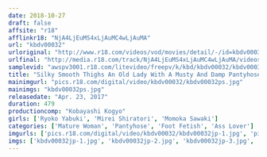 ```yaml
---
date: 2018-10-27
draft: false
affsite: "r18"
afflinkr18: "NjA4LjEuMS4xLjAuMC4wLjAuMA"
url: "kbdv00032"
urloriginal: "http://www.r18.com/videos/vod/movies/detail/-/id=kbdv00032"
urlfinal: "http://media.r18.com/track/NjA4LjEuMS4xLjAuMC4wLjAuMA/videos/vod/movies/detail/-/id=kbdv00032"
samplevid: "awspv3001.r18.com/litevideo/freepv/k/kbd/kbdv00032/kbdv00032_dmb_w.mp4"
title: "Silky Smooth Thighs An Old Lady With A Musty And Damp Pantyhose Covered Pussy 30 Ladies/8 Hours"
mainimgurl: "pics.r18.com/digital/video/kbdv00032/kbdv00032ps.jpg"
mainimgs: "kbdv00032ps.jpg"
releasedate: "Apr. 23, 2017"
duration: 479
productioncomp: "Kobayashi Kogyo"
girls: ['Ryoko Yabuki', 'Mirei Shiratori', 'Momoka Sawaki']
categories: ['Mature Woman', 'Pantyhose', 'Foot Fetish', 'Ass Lover']
imgurls: ['pics.r18.com/digital/video/kbdv00032/kbdv00032jp-1.jpg', 'pics.r18.com/digital/video/kbdv00032/kbdv00032jp-2.jpg', 'pics.r18.com/digital/video/kbdv00032/kbdv00032jp-3.jpg', 'pics.r18.com/digital/video/kbdv00032/kbdv00032jp-4.jpg', 'pics.r18.com/digital/video/kbdv00032/kbdv00032jp-5.jpg', 'pics.r18.com/digital/video/kbdv00032/kbdv00032jp-6.jpg', 'pics.r18.com/digital/video/kbdv00032/kbdv00032jp-7.jpg', 'pics.r18.com/digital/video/kbdv00032/kbdv00032jp-8.jpg', 'pics.r18.com/digital/video/kbdv00032/kbdv00032jp-9.jpg', 'pics.r18.com/digital/video/kbdv00032/kbdv00032jp-10.jpg', 'pics.r18.com/digital/video/kbdv00032/kbdv00032jp-11.jpg', 'pics.r18.com/digital/video/kbdv00032/kbdv00032jp-12.jpg', 'pics.r18.com/digital/video/kbdv00032/kbdv00032jp-13.jpg', 'pics.r18.com/digital/video/kbdv00032/kbdv00032jp-14.jpg', 'pics.r18.com/digital/video/kbdv00032/kbdv00032jp-15.jpg', 'pics.r18.com/digital/video/kbdv00032/kbdv00032jp-16.jpg', 'pics.r18.com/digital/video/kbdv00032/kbdv00032jp-17.jpg', 'pics.r18.com/digital/video/kbdv00032/kbdv00032jp-18.jpg', 'pics.r18.com/digital/video/kbdv00032/kbdv00032jp-19.jpg', 'pics.r18.com/digital/video/kbdv00032/kbdv00032jp-20.jpg']
imgs: ['kbdv00032jp-1.jpg', 'kbdv00032jp-2.jpg', 'kbdv00032jp-3.jpg', 'kbdv00032jp-4.jpg', 'kbdv00032jp-5.jpg', 'kbdv00032jp-6.jpg', 'kbdv00032jp-7.jpg', 'kbdv00032jp-8.jpg', 'kbdv00032jp-9.jpg', 'kbdv00032jp-10.jpg', 'kbdv00032jp-11.jpg', 'kbdv00032jp-12.jpg', 'kbdv00032jp-13.jpg', 'kbdv00032jp-14.jpg', 'kbdv00032jp-15.jpg', 'kbdv00032jp-16.jpg', 'kbdv00032jp-17.jpg', 'kbdv00032jp-18.jpg', 'kbdv00032jp-19.jpg', 'kbdv00032jp-20.jpg']
---
```

